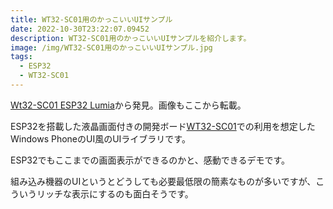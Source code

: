 ```yaml
---
title: WT32-SC01用のかっこいいUIサンプル
date: 2022-10-30T23:22:07.09452
description: WT32-SC01用のかっこいいUIサンプルを紹介します。
image: /img/WT32-SC01用のかっこいいUIサンプル.jpg
tags:
  - ESP32
  - WT32-SC01
---
```

[Wt32-SC01 ESP32 Lumia](https://hackaday.io/project/187369-wt32-sc01-esp32-lumia)から発見。画像もここから転載。

ESP32を搭載した液晶画面付きの開発ボード[WT32-SC01](../../post/esp32搭載のタッチ対応液晶付きのスタイリッシュな開発ボードwt320sc01/)での利用を想定したWindows PhoneのUI風のUIライブラリです。

ESP32でもここまでの画面表示ができるのかと、感動できるデモです。

組み込み機器のUIというとどうしても必要最低限の簡素なものが多いですが、こういうリッチな表示にするのも面白そうです。



